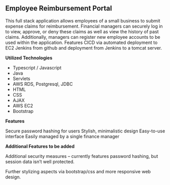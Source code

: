 ﻿**Employee Reimbursement Portal**
---------------------------------------------------------

This full stack application allows employees of a small business to submit expense claims for reimbursement. Financial managers can securely log in to view, approve, or deny these claims as well as view the history of past claims. Additionally, managers can register new employee accounts to be used within the application. Features CICD via automated deployment to EC2 Jenkins from github and deployment from Jenkins to a tomcat server.

**Utilized Technologies**

 - Typescript / Javascript
 - Java
 - Servlets
 - AWS RDS, Postgresql, JDBC
 - HTML
 - CSS
 - AJAX
 - AWS EC2
 - Bootstrap
 
 **Features**
 
 Secure password hashing for users
 Stylish, minimalistic design
 Easy-to-use interface
 Easily managed by a single finance manager
 
 **Additional Features to be added**

Additional security measures – currently features password hashing, but session data isn’t well protected.

Further stylizing aspects via bootstrap/css and more responsive web design.

